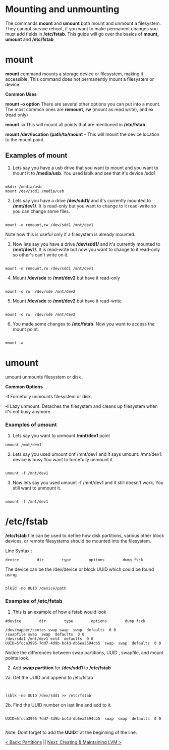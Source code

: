 # Mounting and unmounting

The commands **mount** and **umount** both mount and unmount a filesystem. They cannot survive reboot, if you want to make permanent changes you must add fields in **/etc/fstab**. This guide will go over the basics of  **mount, umount** and **/etc/fstab**

# mount


**mount** command mounts a storage device or filesystem, making it accessible. This command does not permanently mount a filesystem or device.

**Common Uses**


**mount -o option** There are several other options you can put into a mount. The most common ones are **remount**, **rw** (mount as read write), and **ro** (read only)


**mount -a**   This will mount all points that are mentioned in **/etc/fstab**

**mount /dev/location /path/to/mount**  - This will mount the device location to the mount point.

## Examples of mount

1. Lets say you have a usb drive that you want to mount and you want to mount it to **/media/usb**. You used lsblk and see that it's device /sdd1

```

mkdir /media/usb
mount /dev/sdd1 /media/usb

```

2.  Lets say you have a drive **/dev/sdd1/** and it's currently mounted to **/mnt/dev1/**. It is read-only but you want to change to it read-write so you can change some files.


```

mount -o remount,rw /dev/sdd1 /mnt/dev1

```
Note how this is useful only if a filesystem is already mounted.

3. Now lets say you have a drive **/dev/sdd1/** and it's currently mounted to **/mnt/dev1/**. It is read-write but now you want to change to it read-only so other's can't write on it.

```

mount -o remount,ro /dev/sdd1 /mnt/dev1

```

4. Mount **/dev/sde** to **/mnt/dev2** but have it read-only

```

mount -o ro  /dev/sde /mnt/dev2

```

5. Mount **/dev/sde** to **/mnt/dev2** but have it read-write


```

mount -o rw  /dev/sde /mnt/dev2

```

6. You made some changes to **/etc/fstab**. Now you want to access the mount point.

```

mount -a

```

# umount

umount unmounts filesystem or disk .

**Common Options**

**-f** Forcefully unmounts filesystem or disk.

**-l** Lazy unmount: Detaches the filesystem and cleans up filesystem when it's not busy anymore.



### Examples of umount

1. Lets say you want to unmount **/mnt/dev1** point

```
umount /mnt/dev1

```

2. Lets say you used umount onf /mnt/dev1 and it says umount: /mnt/dev1: device is busy.You want to forcefully unmount it.

```

umount -f /mnt/dev1

```

3. Now lets say you used umount -f /mnt/dev1 and it still doesn't work. You still want to unmount it.

```

umount -l /mnt/dev1

```


# /etc/fstab  

**/etc/fstab** file   can be used to define how disk partitions, various other block devices, or remote filesystems should be mounted into the filesystem.

Line Syntax :

```
device        dir        type        options        dump fsck

```

The device can be the /dev/device or block UUID which could be found using

```

blkid -no UUID /device/path

```

### Examples of /etc/fstab

1. This is an example of how a fstab would look

```
#device        dir        type        options        dump fsck

/dev/mapper/centos-swap swap  swap  defaults  0 0
/swapfile swap  swap  defaults  0 0
/dev/sda1 /mnt/dev1 ext4  defaults  0 0
UUID=5fcca3995-7dd7-4d9b-bc4d-db6ea2594cb5  swap  swap  defaults  0 0

```
Notice the differences between swap partitions, UUID , swapfile, and mount points look.

2. Add **swap partition** for **/dev/sdd1** to **/etc/fstab**

2a. Get the UUID and append to /etc/fstab

```


lsblk -no UUID /dev/sdd1 >> /etc/fstab

```

2b. Find the UUID number on last line and add to it.

```

UUID=5fcca3995-7dd7-4d9b-bc4d-db6ea2594cb5  swap  swap  defaults  0 0


```

Note: Dont forget to add the **UUID=** at the beginning of the line. 



[< Back: Partitions](https://github.com/sxcdennis/Linux-Guides/blob/master/partitions.md "Partitions") || [Next: Creating & Maintaining LVM >](https://github.com/sxcdennis/Linux-Guides/blob/master/lvm.md "Creating & Maintaining LVM")
